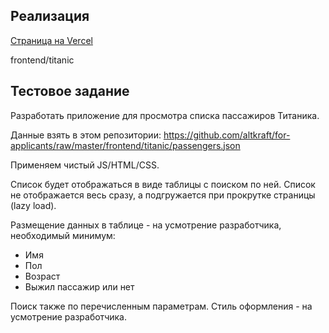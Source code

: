 ## Реализация

[Страница на Vercel](https://titanic-lazy-load-swart.vercel.app/)

frontend/titanic

## Тестовое задание

Разработать приложение для просмотра списка пассажиров Титаника.

Данные взять в этом репозитории:
https://github.com/altkraft/for-applicants/raw/master/frontend/titanic/passengers.json

Применяем чистый JS/HTML/CSS.

Список будет отображаться в виде таблицы с поиском по ней. Список не отображается весь сразу, а подгружается при прокрутке страницы (lazy load).

Размещение данных в таблице - на усмотрение разработчика, необходимый минимум:

- Имя
- Пол
- Возраст
- Выжил пассажир или нет

Поиск также по перечисленным параметрам.
Стиль оформления - на усмотрение разработчика.
